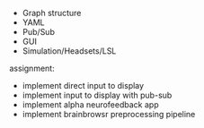 -   Graph structure
-   YAML
-   Pub/Sub
-   GUI
-   Simulation/Headsets/LSL

assignment:

-   implement direct input to display
-   implement input to display with pub-sub
-   implement alpha neurofeedback app
-   implement brainbrowsr preprocessing pipeline
